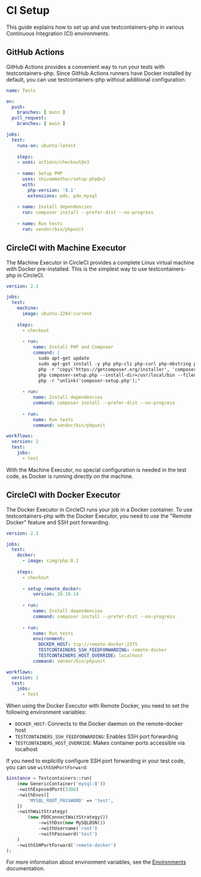 # CI Setup

This guide explains how to set up and use testcontainers-php in various Continuous Integration (CI) environments.

## GitHub Actions

GitHub Actions provides a convenient way to run your tests with testcontainers-php. Since GitHub Actions runners have Docker installed by default, you can use testcontainers-php without additional configuration.

```yaml
name: Tests

on:
  push:
    branches: [ main ]
  pull_request:
    branches: [ main ]

jobs:
  test:
    runs-on: ubuntu-latest
    
    steps:
    - uses: actions/checkout@v3
    
    - name: Setup PHP
      uses: shivammathur/setup-php@v2
      with:
        php-version: '8.1'
        extensions: pdo, pdo_mysql
        
    - name: Install dependencies
      run: composer install --prefer-dist --no-progress
      
    - name: Run tests
      run: vendor/bin/phpunit
```

## CircleCI with Machine Executor

The Machine Executor in CircleCI provides a complete Linux virtual machine with Docker pre-installed. This is the simplest way to use testcontainers-php in CircleCI.

```yaml
version: 2.1

jobs:
  test:
    machine:
      image: ubuntu-2204:current
    
    steps:
      - checkout
      
      - run:
          name: Install PHP and Composer
          command: |
            sudo apt-get update
            sudo apt-get install -y php php-cli php-curl php-mbstring php-xml php-zip php-pdo php-mysql
            php -r "copy('https://getcomposer.org/installer', 'composer-setup.php');"
            php composer-setup.php --install-dir=/usr/local/bin --filename=composer
            php -r "unlink('composer-setup.php');"
      
      - run:
          name: Install dependencies
          command: composer install --prefer-dist --no-progress
      
      - run:
          name: Run tests
          command: vendor/bin/phpunit

workflows:
  version: 2
  test:
    jobs:
      - test
```

With the Machine Executor, no special configuration is needed in the test code, as Docker is running directly on the machine.

## CircleCI with Docker Executor

The Docker Executor in CircleCI runs your job in a Docker container. To use testcontainers-php with the Docker Executor, you need to use the "Remote Docker" feature and SSH port forwarding.

```yaml
version: 2.1

jobs:
  test:
    docker:
      - image: cimg/php:8.1
    
    steps:
      - checkout
      
      - setup_remote_docker:
          version: 20.10.14
      
      - run:
          name: Install dependencies
          command: composer install --prefer-dist --no-progress
      
      - run:
          name: Run tests
          environment:
            DOCKER_HOST: tcp://remote-docker:2375
            TESTCONTAINERS_SSH_FEEDFORWARDING: remote-docker
            TESTCONTAINERS_HOST_OVERRIDE: localhost
          command: vendor/bin/phpunit

workflows:
  version: 2
  test:
    jobs:
      - test
```

When using the Docker Executor with Remote Docker, you need to set the following environment variables:

- `DOCKER_HOST`: Connects to the Docker daemon on the remote-docker host
- `TESTCONTAINERS_SSH_FEEDFORWARDING`: Enables SSH port forwarding
- `TESTCONTAINERS_HOST_OVERRIDE`: Makes container ports accessible via localhost

If you need to explicitly configure SSH port forwarding in your test code, you can use `withSSHPortForward`:

```php
$instance = Testcontainers::run(
    (new GenericContainer('mysql:8'))
    ->withExposedPort(3306)
    ->withEnvs([
        'MYSQL_ROOT_PASSWORD' => 'test',
    ])
    ->withWaitStrategy(
        (new PDOConnectWaitStrategy())
            ->withDsn(new MySQLDSN())
            ->withUsername('root')
            ->withPassword('test')
    )
    ->withSSHPortForward('remote-docker')
);
```

For more information about environment variables, see the [Environments](environments.md) documentation.

